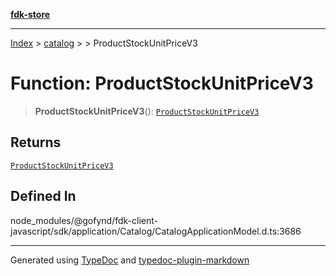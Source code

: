 [**fdk-store**](../../../README.md)
***

[Index](../../../API.md) > [catalog](../../README.md) > [<internal>](../README.md) > ProductStockUnitPriceV3

# Function: ProductStockUnitPriceV3

> **ProductStockUnitPriceV3**(): [`ProductStockUnitPriceV3`](../type-aliases/type-alias.ProductStockUnitPriceV3.md)

## Returns

[`ProductStockUnitPriceV3`](../type-aliases/type-alias.ProductStockUnitPriceV3.md)

## Defined In

node\_modules/@gofynd/fdk-client-javascript/sdk/application/Catalog/CatalogApplicationModel.d.ts:3686

***
Generated using [TypeDoc](https://typedoc.org/) and [typedoc-plugin-markdown](https://www.npmjs.com/package/typedoc-plugin-markdown)
